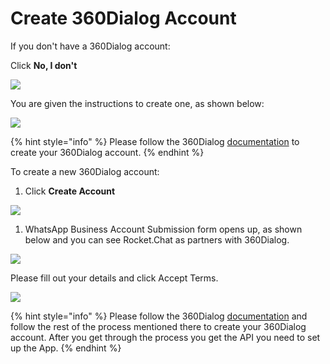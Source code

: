# Create 360Dialog Account

If you don't have a 360Dialog account:

Click **No, I don't**

![](../../../../../.gitbook/assets/image%20%28468%29%20%281%29.png)

You are given the instructions to create one, as shown below:

![](../../../../../.gitbook/assets/image%20%28469%29%20%281%29%20%281%29.png)

{% hint style="info" %}
Please follow the 360Dialog [documentation](https://docs.360dialog.com/360-client-hub/submission-process) to create your 360Dialog account.
{% endhint %}

To create a new 360Dialog account:

1. Click **Create Account**

![](../../../../../.gitbook/assets/image%20%28443%29%20%281%29.png)

1. WhatsApp Business Account Submission form opens up, as shown below and you can see Rocket.Chat as partners with 360Dialog.

![](../../../../../.gitbook/assets/image%20%28453%29%20%281%29.png)

Please fill out your details and click Accept Terms.

![](../../../../../.gitbook/assets/image%20%28445%29%20%281%29.png)

{% hint style="info" %}
Please follow the 360Dialog [documentation](https://docs.360dialog.com/360-client-hub/submission-process) and follow the rest of the process mentioned there to create your 360Dialog account. After you get through the process you get the API you need to set up the App.
{% endhint %}

